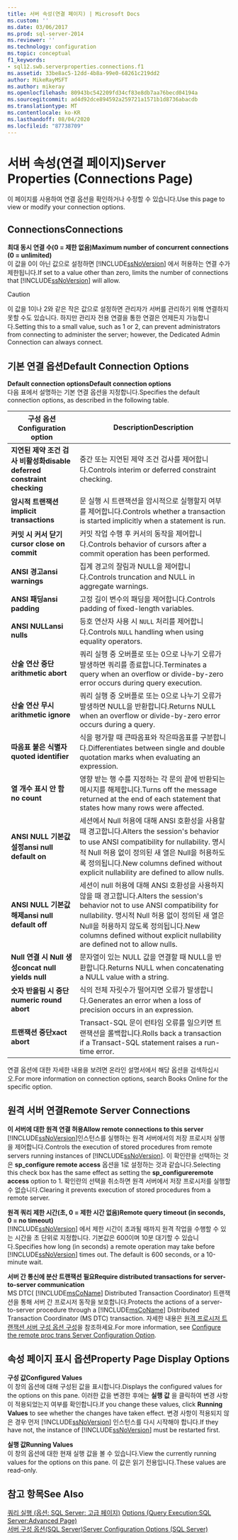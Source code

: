 ```yaml
---
title: 서버 속성(연결 페이지) | Microsoft Docs
ms.custom: ''
ms.date: 03/06/2017
ms.prod: sql-server-2014
ms.reviewer: ''
ms.technology: configuration
ms.topic: conceptual
f1_keywords:
- sql12.swb.serverproperties.connections.f1
ms.assetid: 33be8ac5-12dd-4b8a-99e0-68261c219dd2
author: MikeRayMSFT
ms.author: mikeray
ms.openlocfilehash: 80943bc542209fd34cf83e8db7aa76becd04194a
ms.sourcegitcommit: ad4d92dce894592a259721a1571b1d8736abacdb
ms.translationtype: MT
ms.contentlocale: ko-KR
ms.lasthandoff: 08/04/2020
ms.locfileid: "87738709"
---
```

# <a name="server-properties-connections-page"></a><span data-ttu-id="e3410-102">서버 속성(연결 페이지)</span><span class="sxs-lookup"><span data-stu-id="e3410-102">Server Properties (Connections Page)</span></span>
  <span data-ttu-id="e3410-103">이 페이지를 사용하여 연결 옵션을 확인하거나 수정할 수 있습니다.</span><span class="sxs-lookup"><span data-stu-id="e3410-103">Use this page to view or modify your connection options.</span></span>  
  
## <a name="connections"></a><span data-ttu-id="e3410-104">Connections</span><span class="sxs-lookup"><span data-stu-id="e3410-104">Connections</span></span>  
 <span data-ttu-id="e3410-105">**최대 동시 연결 수(0 = 제한 없음)**</span><span class="sxs-lookup"><span data-stu-id="e3410-105">**Maximum number of concurrent connections (0 = unlimited)**</span></span>  
 <span data-ttu-id="e3410-106">이 값을 0이 아닌 값으로 설정하면 [!INCLUDE[ssNoVersion](../../includes/ssnoversion-md.md)] 에서 허용하는 연결 수가 제한됩니다.</span><span class="sxs-lookup"><span data-stu-id="e3410-106">If set to a value other than zero, limits the number of connections that [!INCLUDE[ssNoVersion](../../includes/ssnoversion-md.md)] will allow.</span></span>  
  
> [!CAUTION]  
>  <span data-ttu-id="e3410-107">이 값을 1이나 2와 같은 작은 값으로 설정하면 관리자가 서버를 관리하기 위해 연결하지 못할 수도 있습니다. 하지만 관리자 전용 연결을 통한 연결은 언제든지 가능합니다.</span><span class="sxs-lookup"><span data-stu-id="e3410-107">Setting this to a small value, such as 1 or 2, can prevent administrators from connecting to administer the server; however, the Dedicated Admin Connection can always connect.</span></span>  
  
## <a name="default-connection-options"></a><span data-ttu-id="e3410-108">기본 연결 옵션</span><span class="sxs-lookup"><span data-stu-id="e3410-108">Default Connection Options</span></span>  
 <span data-ttu-id="e3410-109">**Default connection options**</span><span class="sxs-lookup"><span data-stu-id="e3410-109">**Default connection options**</span></span>  
 <span data-ttu-id="e3410-110">다음 표에서 설명하는 기본 연결 옵션을 지정합니다.</span><span class="sxs-lookup"><span data-stu-id="e3410-110">Specifies the default connection options, as described in the following table.</span></span>  
  
|<span data-ttu-id="e3410-111">구성 옵션</span><span class="sxs-lookup"><span data-stu-id="e3410-111">Configuration option</span></span>|<span data-ttu-id="e3410-112">Description</span><span class="sxs-lookup"><span data-stu-id="e3410-112">Description</span></span>|  
|--------------------------|-----------------|  
|<span data-ttu-id="e3410-113">**지연된 제약 조건 검사 비활성화**</span><span class="sxs-lookup"><span data-stu-id="e3410-113">**disable deferred constraint checking**</span></span>|<span data-ttu-id="e3410-114">중간 또는 지연된 제약 조건 검사를 제어합니다.</span><span class="sxs-lookup"><span data-stu-id="e3410-114">Controls interim or deferred constraint checking.</span></span>|  
|<span data-ttu-id="e3410-115">**암시적 트랜잭션**</span><span class="sxs-lookup"><span data-stu-id="e3410-115">**implicit transactions**</span></span>|<span data-ttu-id="e3410-116">문 실행 시 트랜잭션을 암시적으로 실행할지 여부를 제어합니다.</span><span class="sxs-lookup"><span data-stu-id="e3410-116">Controls whether a transaction is started implicitly when a statement is run.</span></span>|  
|<span data-ttu-id="e3410-117">**커밋 시 커서 닫기**</span><span class="sxs-lookup"><span data-stu-id="e3410-117">**cursor close on commit**</span></span>|<span data-ttu-id="e3410-118">커밋 작업 수행 후 커서의 동작을 제어합니다.</span><span class="sxs-lookup"><span data-stu-id="e3410-118">Controls behavior of cursors after a commit operation has been performed.</span></span>|  
|<span data-ttu-id="e3410-119">**ANSI 경고**</span><span class="sxs-lookup"><span data-stu-id="e3410-119">**ansi warnings**</span></span>|<span data-ttu-id="e3410-120">집계 경고의 잘림과 NULL을 제어합니다.</span><span class="sxs-lookup"><span data-stu-id="e3410-120">Controls truncation and NULL in aggregate warnings.</span></span>|  
|<span data-ttu-id="e3410-121">**ANSI 패딩**</span><span class="sxs-lookup"><span data-stu-id="e3410-121">**ansi padding**</span></span>|<span data-ttu-id="e3410-122">고정 길이 변수의 패딩을 제어합니다.</span><span class="sxs-lookup"><span data-stu-id="e3410-122">Controls padding of fixed-length variables.</span></span>|  
|<span data-ttu-id="e3410-123">**ANSI NULL**</span><span class="sxs-lookup"><span data-stu-id="e3410-123">**ansi nulls**</span></span>|<span data-ttu-id="e3410-124">등호 연산자 사용 시 `NULL` 처리를 제어합니다.</span><span class="sxs-lookup"><span data-stu-id="e3410-124">Controls `NULL` handling when using equality operators.</span></span>|  
|<span data-ttu-id="e3410-125">**산술 연산 중단**</span><span class="sxs-lookup"><span data-stu-id="e3410-125">**arithmetic abort**</span></span>|<span data-ttu-id="e3410-126">쿼리 실행 중 오버플로 또는 0으로 나누기 오류가 발생하면 쿼리를 종료합니다.</span><span class="sxs-lookup"><span data-stu-id="e3410-126">Terminates a query when an overflow or divide-by-zero error occurs during query execution.</span></span>|  
|<span data-ttu-id="e3410-127">**산술 연산 무시**</span><span class="sxs-lookup"><span data-stu-id="e3410-127">**arithmetic ignore**</span></span>|<span data-ttu-id="e3410-128">쿼리 실행 중 오버플로 또는 0으로 나누기 오류가 발생하면 NULL을 반환합니다.</span><span class="sxs-lookup"><span data-stu-id="e3410-128">Returns NULL when an overflow or divide-by-zero error occurs during a query.</span></span>|  
|<span data-ttu-id="e3410-129">**따옴표 붙은 식별자**</span><span class="sxs-lookup"><span data-stu-id="e3410-129">**quoted identifier**</span></span>|<span data-ttu-id="e3410-130">식을 평가할 때 큰따옴표와 작은따옴표를 구분합니다.</span><span class="sxs-lookup"><span data-stu-id="e3410-130">Differentiates between single and double quotation marks when evaluating an expression.</span></span>|  
|<span data-ttu-id="e3410-131">**열 개수 표시 안 함**</span><span class="sxs-lookup"><span data-stu-id="e3410-131">**no count**</span></span>|<span data-ttu-id="e3410-132">영향 받는 행 수를 지정하는 각 문의 끝에 반환되는 메시지를 해제합니다.</span><span class="sxs-lookup"><span data-stu-id="e3410-132">Turns off the message returned at the end of each statement that states how many rows were affected.</span></span>|  
|<span data-ttu-id="e3410-133">**ANSI NULL 기본값 설정**</span><span class="sxs-lookup"><span data-stu-id="e3410-133">**ansi null default on**</span></span>|<span data-ttu-id="e3410-134">세션에서 Null 허용에 대해 ANSI 호환성을 사용할 때 경고합니다.</span><span class="sxs-lookup"><span data-stu-id="e3410-134">Alters the session's behavior to use ANSI compatibility for nullability.</span></span> <span data-ttu-id="e3410-135">명시적 Null 허용 없이 정의된 새 열은 Null을 허용하도록 정의됩니다.</span><span class="sxs-lookup"><span data-stu-id="e3410-135">New columns defined without explicit nullability are defined to allow nulls.</span></span>|  
|<span data-ttu-id="e3410-136">**ANSI NULL 기본값 해제**</span><span class="sxs-lookup"><span data-stu-id="e3410-136">**ansi null default off**</span></span>|<span data-ttu-id="e3410-137">세션이 null 허용에 대해 ANSI 호환성을 사용하지 않을 때 경고합니다.</span><span class="sxs-lookup"><span data-stu-id="e3410-137">Alters the session's behavior not to use ANSI compatibility for nullability.</span></span> <span data-ttu-id="e3410-138">명시적 Null 허용 없이 정의된 새 열은 Null을 허용하지 않도록 정의됩니다.</span><span class="sxs-lookup"><span data-stu-id="e3410-138">New columns defined without explicit nullability are defined not to allow nulls.</span></span>|  
|<span data-ttu-id="e3410-139">**Null 연결 시 Null 생성**</span><span class="sxs-lookup"><span data-stu-id="e3410-139">**concat null yields null**</span></span>|<span data-ttu-id="e3410-140">문자열이 있는 NULL 값을 연결할 때 NULL을 반환합니다.</span><span class="sxs-lookup"><span data-stu-id="e3410-140">Returns NULL when concatenating a NULL value with a string.</span></span>|  
|<span data-ttu-id="e3410-141">**숫자 반올림 시 중단**</span><span class="sxs-lookup"><span data-stu-id="e3410-141">**numeric round abort**</span></span>|<span data-ttu-id="e3410-142">식의 전체 자릿수가 떨어지면 오류가 발생합니다.</span><span class="sxs-lookup"><span data-stu-id="e3410-142">Generates an error when a loss of precision occurs in an expression.</span></span>|  
|<span data-ttu-id="e3410-143">**트랜잭션 중단**</span><span class="sxs-lookup"><span data-stu-id="e3410-143">**xact abort**</span></span>|<span data-ttu-id="e3410-144">Transact-SQL 문이 런타임 오류를 일으키면 트랜잭션을 롤백합니다.</span><span class="sxs-lookup"><span data-stu-id="e3410-144">Rolls back a transaction if a Transact-SQL statement raises a run-time error.</span></span>|  
  
 <span data-ttu-id="e3410-145">연결 옵션에 대한 자세한 내용을 보려면 온라인 설명서에서 해당 옵션을 검색하십시오.</span><span class="sxs-lookup"><span data-stu-id="e3410-145">For more information on connection options, search Books Online for the specific option.</span></span>  
  
## <a name="remote-server-connections"></a><span data-ttu-id="e3410-146">원격 서버 연결</span><span class="sxs-lookup"><span data-stu-id="e3410-146">Remote Server Connections</span></span>  
 <span data-ttu-id="e3410-147">**이 서버에 대한 원격 연결 허용**</span><span class="sxs-lookup"><span data-stu-id="e3410-147">**Allow remote connections to this server**</span></span>  
 <span data-ttu-id="e3410-148">[!INCLUDE[ssNoVersion](../../includes/ssnoversion-md.md)]인스턴스를 실행하는 원격 서버에서의 저장 프로시저 실행을 제어합니다.</span><span class="sxs-lookup"><span data-stu-id="e3410-148">Controls the execution of stored procedures from remote servers running instances of [!INCLUDE[ssNoVersion](../../includes/ssnoversion-md.md)].</span></span> <span data-ttu-id="e3410-149">이 확인란을 선택하는 것은 **sp_configure remote access** 옵션을 1로 설정하는 것과 같습니다.</span><span class="sxs-lookup"><span data-stu-id="e3410-149">Selecting this check box has the same effect as setting the **sp_configureremote access** option to 1.</span></span> <span data-ttu-id="e3410-150">확인란의 선택을 취소하면 원격 서버에서 저장 프로시저를 실행할 수 없습니다.</span><span class="sxs-lookup"><span data-stu-id="e3410-150">Clearing it prevents execution of stored procedures from a remote server.</span></span>  
  
 <span data-ttu-id="e3410-151">**원격 쿼리 제한 시간(초, 0 = 제한 시간 없음)**</span><span class="sxs-lookup"><span data-stu-id="e3410-151">**Remote query timeout (in seconds, 0 = no timeout)**</span></span>  
 <span data-ttu-id="e3410-152">[!INCLUDE[ssNoVersion](../../includes/ssnoversion-md.md)] 에서 제한 시간이 초과될 때까지 원격 작업을 수행할 수 있는 시간을 초 단위로 지정합니다. 기본값은 600이며 10분 대기할 수 있습니다.</span><span class="sxs-lookup"><span data-stu-id="e3410-152">Specifies how long (in seconds) a remote operation may take before [!INCLUDE[ssNoVersion](../../includes/ssnoversion-md.md)] times out. The default is 600 seconds, or a 10-minute wait.</span></span>  
  
 <span data-ttu-id="e3410-153">**서버 간 통신에 분산 트랜잭션 필요**</span><span class="sxs-lookup"><span data-stu-id="e3410-153">**Require distributed transactions for server-to-server communication**</span></span>  
 <span data-ttu-id="e3410-154">MS DTC( [!INCLUDE[msCoName](../../includes/msconame-md.md)] Distributed Transaction Coordinator) 트랜잭션을 통해 서버 간 프로시저 동작을 보호합니다.</span><span class="sxs-lookup"><span data-stu-id="e3410-154">Protects the actions of a server-to-server procedure through a [!INCLUDE[msCoName](../../includes/msconame-md.md)] Distributed Transaction Coordinator (MS DTC) transaction.</span></span> <span data-ttu-id="e3410-155">자세한 내용은 [원격 프로시저 트랜잭션 서버 구성 옵션 구성](configure-the-remote-proc-trans-server-configuration-option.md)을 참조하세요.</span><span class="sxs-lookup"><span data-stu-id="e3410-155">For more information, see [Configure the remote proc trans Server Configuration Option](configure-the-remote-proc-trans-server-configuration-option.md).</span></span>  
  
## <a name="property-page-display-options"></a><span data-ttu-id="e3410-156">속성 페이지 표시 옵션</span><span class="sxs-lookup"><span data-stu-id="e3410-156">Property Page Display Options</span></span>  
 <span data-ttu-id="e3410-157">**구성 값**</span><span class="sxs-lookup"><span data-stu-id="e3410-157">**Configured Values**</span></span>  
 <span data-ttu-id="e3410-158">이 창의 옵션에 대해 구성된 값을 표시합니다.</span><span class="sxs-lookup"><span data-stu-id="e3410-158">Displays the configured values for the options on this pane.</span></span> <span data-ttu-id="e3410-159">이러한 값을 변경한 후에는 **실행 값** 을 클릭하여 변경 사항이 적용되었는지 여부를 확인합니다.</span><span class="sxs-lookup"><span data-stu-id="e3410-159">If you change these values, click **Running Values** to see whether the changes have taken effect.</span></span> <span data-ttu-id="e3410-160">변경 사항이 적용되지 않은 경우 먼저 [!INCLUDE[ssNoVersion](../../includes/ssnoversion-md.md)] 인스턴스를 다시 시작해야 합니다.</span><span class="sxs-lookup"><span data-stu-id="e3410-160">If they have not, the instance of [!INCLUDE[ssNoVersion](../../includes/ssnoversion-md.md)] must be restarted first.</span></span>  
  
 <span data-ttu-id="e3410-161">**실행 값**</span><span class="sxs-lookup"><span data-stu-id="e3410-161">**Running Values**</span></span>  
 <span data-ttu-id="e3410-162">이 창의 옵션에 대한 현재 실행 값을 볼 수 있습니다.</span><span class="sxs-lookup"><span data-stu-id="e3410-162">View the currently running values for the options on this pane.</span></span> <span data-ttu-id="e3410-163">이 값은 읽기 전용입니다.</span><span class="sxs-lookup"><span data-stu-id="e3410-163">These values are read-only.</span></span>  
  
## <a name="see-also"></a><span data-ttu-id="e3410-164">참고 항목</span><span class="sxs-lookup"><span data-stu-id="e3410-164">See Also</span></span>  
 <span data-ttu-id="e3410-165">[쿼리 실행 &#40;옵션: SQL Server: 고급 페이지&#41;](../options-query-execution-sql-server-advanced-page.md) </span><span class="sxs-lookup"><span data-stu-id="e3410-165">[Options &#40;Query Execution:SQL Server:Advanced Page&#41;](../options-query-execution-sql-server-advanced-page.md) </span></span>  
 [<span data-ttu-id="e3410-166">서버 구성 옵션&#40;SQL Server&#41;</span><span class="sxs-lookup"><span data-stu-id="e3410-166">Server Configuration Options &#40;SQL Server&#41;</span></span>](server-configuration-options-sql-server.md)  
  
  
